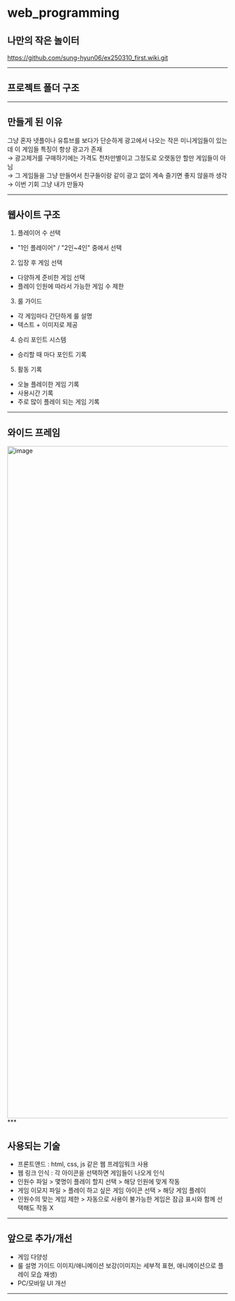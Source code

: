 # web_programming
## 나만의 작은 놀이터
https://github.com/sung-hyun06/ex250310_first.wiki.git
***

## 프로젝트 폴더 구조

***
## 만들게 된 이유
그냥 혼자 넷플이나 유튜브를 보다가 단순하게 광고에서 나오는 작은 미니게임들이 있는데 이 게임들 특징이 항상 광고가 존재                   
→ 광고제거를 구매하기에는 가격도 천차만별이고 그정도로 오랫동안 할만 게임들이 아님              
→ 그 게임들을 그냥 만들어서 친구들이랑 같이 광고 없이 계속 즐기면 좋지 않을까 생각         
→ 이번 기회 그냥 내가 만들자
***

## 웹사이트 구조
1. 플레이어 수 선택
- "1인 플레이어" / "2인~4인" 중에서 선택
2. 입장 후 게임 선택
- 다양하게 준비한 게임 선택
- 플레이 인원에 따라서 가능한 게임 수 제한
3. 룰 가이드
- 각 게임마다 간단하게 룰 설명
- 텍스트 + 이미지로 제공
4. 승리 포인트 시스템
- 승리할 때 마다 포인트 기록
5. 활동 기록
- 오늘 플레이한 게임 기록
- 사용시간 기록
- 주로 많이 플레이 되는 게임 기록
***

## 와이드 프레임
<img width="1024" height="1536" alt="image" src="https://github.com/user-attachments/assets/8da882dd-defc-4f8a-a1c5-1c5cb7c1bcea" />
***

## 사용되는 기술
- 프론트앤드 : html, css, js 같은 웹 프레임워크 사용
- 웹 링크 인식 : 각 아이콘을 선택하면 게임들이 나오게 인식
- 인원수 파일 > 몇명이 플레이 할지 선택 > 해당 인원에 맞게 작동
- 게임 이모지 파일 > 플레이 하고 싶은 게임 아이콘 선택 > 해당 게임 플레이
- 인원수의 맞는 게임 제한 > 자동으로 사용이 불가능한 게임은 잠금 표시와 함께 선택해도 작동 X
***

## 앞으로 추가/개선
* 게임 다양성
* 룰 설명 가이드 이미지/애니메이션 보강(이미지는 세부적 표현, 애니메이션으로 플레이 모습 재생)
* PC/모바일 UI 개선
***


